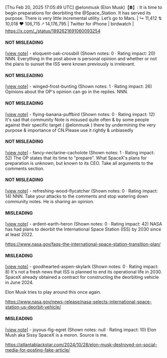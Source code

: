 [Thu Feb 20, 2025 17:05:49 UTC] @elonmusk (Elon Musk)【𝗕】: It is time to begin preparations for deorbiting the @Space_Station.  It has served its purpose. There is very little incremental utility.  Let’s go to Mars. | ↳ 11,412 ⇅ 10,018 ♥ 106,715 🡕 14,176,795 | Twitter for iPhone | birdwatch | https://x.com/_/status/1892621691060093254

#### NOT MISLEADING

[[view note]](https://x.com/i/birdwatch/n/1892703764009910608) - eloquent-oak-crossbill (Shown notes: 0 · Rating impact: 20)
NNN. Everything in the post above is personal opinion and whether or not the plans to sunset the ISS were known previously is irrelevant.

#### NOT MISLEADING

[[view note]](https://x.com/i/birdwatch/n/1892694959171731642) - winged-frost-bunting (Shown notes: 1 · Rating impact: 26)
Opinions about the OP's opinion can go in the replies. NNN.

#### NOT MISLEADING

[[view note]](https://x.com/i/birdwatch/n/1892670757513146372) - flying-banana-puffbird (Shown notes: 0 · Rating impact: 12)
It's sad that community Note is misused quite often & by some people against their specific target ( @elonmusk ) there by undermining the very purpose & importance of CN.Please use it rightly & unbiasedly 

#### NOT MISLEADING

[[view note]](https://x.com/i/birdwatch/n/1892652920916599123) - fancy-nectarine-cacholote (Shown notes: 1 · Rating impact: 52)
The OP states that its time to "prepare".  What SpaceX's plans for preparation is unknown, but known to its CEO.
Take all arguments to the comments section.

#### NOT MISLEADING

[[view note]](https://x.com/i/birdwatch/n/1892635068021260410) - refreshing-wood-flycatcher (Shown notes: 0 · Rating impact: 14)
NNN.  Take your attacks to the comments and stop watering down community notes.  He is sharing an opinion. 

#### MISLEADING

[[view note]](https://x.com/i/birdwatch/n/1892704467482771639) - ardent-earth-heron (Shown notes: 0 · Rating impact: 42)
NASA has had plans to deorbit the International Space Station (ISS) by 2030 since at least 2022.

https://www.nasa.gov/faqs-the-international-space-station-transition-plan/

#### MISLEADING

[[view note]](https://x.com/i/birdwatch/n/1892631217687978033) - goodhearted-aspen-skylark (Shown notes: 0 · Rating impact: 8)
It's not a fresh news that ISS is planned to end its operational life in 2030. SpaceX already obtained a contract for constructing the deorbiting vehicle in June 2024.

Elon Musk tries to play around this once again.

https://www.nasa.gov/news-release/nasa-selects-international-space-station-us-deorbit-vehicle/

#### MISLEADING

[[view note]](https://x.com/i/birdwatch/n/1892680785280565497) - joyous-fig-egret (Shown notes: null · Rating impact: 10)
Elon Mush aka Sissy SpaceX is a moron. Source is me. 

https://atlantablackstar.com/2024/10/28/elon-musk-destroyed-on-social-media-for-posting-fake-article/
